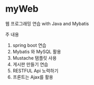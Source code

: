 # myWeb
웹 프로그래밍 연습 with Java and Mybatis

주 내용
1. spring boot 연습
2. Mybatis 와 MySQL 활용
3. Mustache 탬플릿 사용
4. 게시판 만들기 연습
5. RESTFUL Api 노력하기
6. 프론트는 Ajax를 활용

